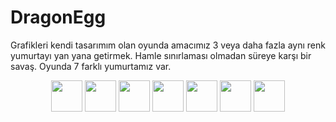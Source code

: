 # DragonEgg
Grafikleri kendi tasarımım olan oyunda amacımız 3 veya daha fazla aynı renk yumurtayı yan yana getirmek. Hamle sınırlaması olmadan süreye karşı bir savaş. Oyunda 7 farklı yumurtamız var. 
<p align="center">
  <img src="https://github.com/hlilbilgin/DragonEgg/blob/master/app/src/main/res/drawable/kahve.png" width="50"/>
  <img src="https://github.com/hlilbilgin/DragonEgg/blob/master/app/src/main/res/drawable/kirmizi.png" width="50"/>
  <img src="https://github.com/hlilbilgin/DragonEgg/blob/master/app/src/main/res/drawable/mavi.png" width="50"/>
  <img src="https://github.com/hlilbilgin/DragonEgg/blob/master/app/src/main/res/drawable/mor.png" width="50"/>
  <img src="https://github.com/hlilbilgin/DragonEgg/blob/master/app/src/main/res/drawable/turkuaz.png" width="50"/>
  <img src="https://github.com/hlilbilgin/DragonEgg/blob/master/app/src/main/res/drawable/yesil.png" width="50"/>
  <img src="https://github.com/hlilbilgin/DragonEgg/blob/master/app/src/main/res/drawable/siyah.png" width="50"/>
</p>
